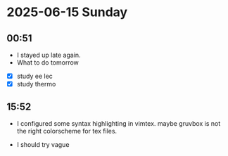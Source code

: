# 2025-06-15 Sunday

## 00:51

* I stayed up late again.
* What to do tomorrow
* [x] study ee lec
* [x] study thermo

## 15:52

* I configured some syntax highlighting
  in vimtex. maybe gruvbox is not the right
  colorscheme for tex files.

* I should try vague
